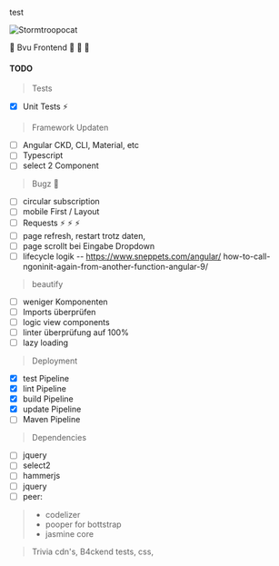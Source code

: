 test
<span style="text-align: center; font-size: 30px; font-weight: bold" markdown="1">

![Stormtroopocat](https://octodex.github.com/images/nyantocat.gif "The Nyan")


:wolf: Bvu Frontend :octopus: :octopus: :octopus:

#### TODO

</span>


> Tests

- [x]   Unit Tests :zap:

> Framework Updaten

- [ ] Angular CKD, CLI, Material, etc
- [ ] Typescript
- [ ] select 2 Component

> Bugz :bug:

- [ ] circular subscription
- [ ] mobile First / Layout
- [ ] Requests :zap: :zap: :zap:
- [ ] page refresh, restart trotz daten, 
- [ ] page scrollt bei Eingabe Dropdown
- [ ] lifecycle logik
-- https://www.sneppets.com/angular/ how-to-call-ngoninit-again-from-another-function-angular-9/

> beautify 

- [ ] weniger Komponenten
- [ ] Imports überprüfen
- [ ] logic view components
- [ ] linter überprüfung auf 100% 
- [ ] lazy loading

> Deployment
- [x] test Pipeline
- [x] lint Pipeline
- [x] build Pipeline
- [x] update Pipeline
- [ ] Maven Pipeline
 
> Dependencies

- [ ] jquery
- [ ] select2
- [ ] hammerjs
- [ ] jquery
- [ ] peer:
>  - codelizer
> - pooper for bottstrap
>  - jasmine core

> Trivia
> cdn's, B4ckend tests, css, 
